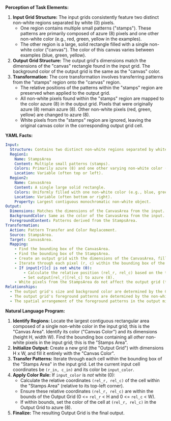 **Perception of Task Elements:**

1.  **Input Grid Structure:** The input grids consistently feature two distinct non-white regions separated by white (0) pixels.
    *   One region contains multiple small patterns ("stamps"). These patterns are primarily composed of azure (8) pixels and one other non-white color (e.g., red, green, yellow in the examples).
    *   The other region is a large, solid rectangle filled with a single non-white color ("canvas"). The color of this canvas varies between examples (blue, green, yellow).
2.  **Output Grid Structure:** The output grid's dimensions match the dimensions of the "canvas" rectangle found in the input grid. The background color of the output grid is the same as the "canvas" color.
3.  **Transformation:** The core transformation involves transferring patterns from the "stamps" region onto the "canvas" region.
    *   The relative positions of the patterns within the "stamps" region are preserved when applied to the output grid.
    *   All non-white pixels found within the "stamps" region are mapped to the color azure (8) in the output grid. Pixels that were originally azure (8) remain azure (8). Other non-white pixels (red, green, yellow) are changed to azure (8).
    *   White pixels from the "stamps" region are ignored, leaving the original canvas color in the corresponding output grid cell.

**YAML Facts:**


```yaml
Input:
  Structure: Contains two distinct non-white regions separated by white pixels.
  Region1:
    Name: StampsArea
    Content: Multiple small patterns (stamps).
    Colors: Primarily azure (8) and one other varying non-white color (e.g., red, green, yellow), plus white (0) background/separators.
    Location: Variable (often top or left).
  Region2:
    Name: CanvasArea
    Content: A single large solid rectangle.
    Colors: Uniformly filled with one non-white color (e.g., blue, green, yellow).
    Location: Variable (often bottom or right).
    Property: Largest contiguous monochromatic non-white object.
Output:
  Dimensions: Matches the dimensions of the CanvasArea from the input.
  BackgroundColor: Same as the color of the CanvasArea from the input.
  ForegroundContent: Patterns derived from the StampsArea.
Transformation:
  Action: Pattern Transfer and Color Replacement.
  Source: StampsArea.
  Target: CanvasArea.
  Mapping:
    - Find the bounding box of the CanvasArea.
    - Find the bounding box of the StampsArea.
    - Create an output grid with the dimensions of the CanvasArea, filled with the CanvasArea's color.
    - Iterate through each pixel (r, c) within the bounding box of the StampsArea in the input.
    - If input[r][c] is not white (0):
        - Calculate the relative position (rel_r, rel_c) based on the top-left corners of the StampsArea's bounding box and the output grid (which corresponds to the CanvasArea's bounding box).
        - Set output[rel_r][rel_c] to azure (8).
    - White pixels from the StampsArea do not affect the output grid (the background color remains).
Relationships:
  - The output grid's size and background color are determined by the CanvasArea.
  - The output grid's foreground patterns are determined by the non-white pixels in the StampsArea.
  - The spatial arrangement of the foreground patterns in the output mirrors their arrangement within the StampsArea.
```


**Natural Language Program:**

1.  **Identify Regions:** Locate the largest contiguous rectangular area composed of a single non-white color in the input grid; this is the "Canvas Area". Identify its color ("Canvas Color") and its dimensions (height H, width W). Find the bounding box containing all *other* non-white pixels in the input grid; this is the "Stamps Area".
2.  **Initialize Output:** Create a new grid (the "Output Grid") with dimensions H x W, and fill it entirely with the "Canvas Color".
3.  **Transfer Patterns:** Iterate through each cell within the bounding box of the "Stamps Area" in the input grid. Let the current input cell coordinates be `(r_in, c_in)` and its color be `input_color`.
4.  **Apply Color Rule:** If `input_color` is *not* white (0):
    *   Calculate the relative coordinates `(rel_r, rel_c)` of the cell within the "Stamps Area" (relative to its top-left corner).
    *   Ensure these relative coordinates `(rel_r, rel_c)` are within the bounds of the Output Grid (0 <= `rel_r` < H and 0 <= `rel_c` < W).
    *   If within bounds, set the color of the cell at `(rel_r, rel_c)` in the Output Grid to azure (8).
5.  **Finalize:** The resulting Output Grid is the final output.